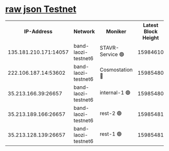 
[raw json Testnet](https://rpc-check.bandt.stavr.tech/bandt/rpcbandt_result.json)
=

<table><tr><th>IP-Address</th><th>Network</th><th>Moniker</th><th>Latest Block Height</th><th>Earliest Block Height</th><th>Catching Up</th><th>Tx Index</th><th>Voting Power</th><th>Scan Time</th></tr><tr><td>135.181.210.171:14057</td><td>band-laozi-testnet6</td><td>STAVR-Service 🟢</td><td>15984610</td><td>15322501</td><td>False</td><td>on</td><td>0</td><td>2024-02-18T20:30:11.987217557UTC</td></tr><tr><td>222.106.187.14:53602</td><td>band-laozi-testnet6</td><td>Cosmostation 🔴</td><td>15985480</td><td>15423001</td><td>False</td><td>on</td><td>2203623</td><td>2024-02-18T20:30:13.406914870UTC</td></tr><tr><td>35.213.166.39:26657</td><td>band-laozi-testnet6</td><td>internal-1 🟢</td><td>15985480</td><td>15885480</td><td>False</td><td>on</td><td>0</td><td>2024-02-18T20:30:14.297108660UTC</td></tr><tr><td>35.213.189.166:26657</td><td>band-laozi-testnet6</td><td>rest-2 🟢</td><td>15985481</td><td>15885481</td><td>False</td><td>on</td><td>0</td><td>2024-02-18T20:30:15.221526534UTC</td></tr><tr><td>35.213.128.139:26657</td><td>band-laozi-testnet6</td><td>rest-1 🟢</td><td>15985481</td><td>15885481</td><td>False</td><td>on</td><td>0</td><td>2024-02-18T20:30:16.235084620UTC</td></tr></table>
